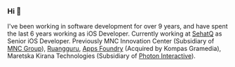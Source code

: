 ### Hi 👋

I've been working in software development for over 9 years, and have spent the last 6 years working as iOS Developer. Currently working at [SehatQ](https://www.sehatq.com/) as Senior iOS Developer. Previously MNC Innovation Center (Subsidiary of [MNC Group](https://www.mncgroup.com/)), [Ruangguru](https://www.ruangguru.com/), [Apps Foundry](https://www.techinasia.com/tag/apps-foundry) (Acquired by Kompas Gramedia), Maretska Kirana Technologies (Subsidiary of [Photon Interactive](https://www.photon.in/)). 
